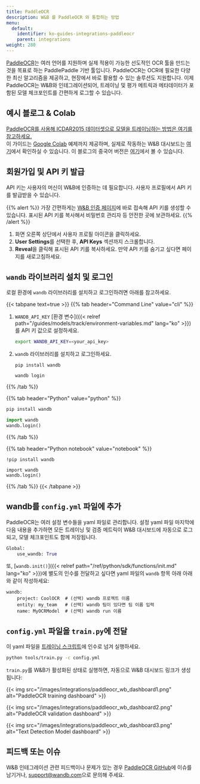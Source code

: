 ```yaml
---
title: PaddleOCR
description: W&B 를 PaddleOCR 와 통합하는 방법
menu:
  default:
    identifier: ko-guides-integrations-paddleocr
    parent: integrations
weight: 280
---
```


[PaddleOCR](https://github.com/PaddlePaddle/PaddleOCR)는 여러 언어를 지원하며 실제 적용이 가능한 선도적인 OCR 툴을 만드는 것을 목표로 하는 PaddlePaddle 기반 툴입니다. PaddleOCR는 OCR에 필요한 다양한 최신 알고리즘을 제공하고, 현장에서 바로 활용할 수 있는 솔루션도 지원합니다. 이제 PaddleOCR는 W&B와 인테그레이션되어, 트레이닝 및 평가 메트릭과 메타데이터가 포함된 모델 체크포인트를 간편하게 로그할 수 있습니다.

## 예시 블로그 & Colab

[PaddleOCR를 사용해 ICDAR2015 데이터셋으로 모델을 트레이닝하는 방법은 여기를 참고하세요.](https://wandb.ai/manan-goel/text_detection/reports/Train-and-Debug-Your-OCR-Models-with-PaddleOCR-and-W-B--VmlldzoyMDUwMDIw)  
이 가이드는 [Google Colab](https://colab.research.google.com/drive/1id2VTIQ5-M1TElAkzjzobUCdGeJeW-nV?usp=sharing) 예제까지 제공하며, 실제로 작동하는 W&B 대시보드는 [여기](https://wandb.ai/manan-goel/text_detection)에서 확인하실 수 있습니다. 이 블로그의 중국어 버전은 [여기](https://wandb.ai/wandb_fc/chinese/reports/W-B-OCR---VmlldzoyMDk1NzE4)에서 볼 수 있습니다.

## 회원가입 및 API 키 발급

API 키는 사용자의 머신이 W&B에 인증하는 데 필요합니다. 사용자 프로필에서 API 키를 발급받을 수 있습니다.

{{% alert %}}
가장 간편하게는 [W&B 인증 페이지](https://wandb.ai/authorize)에 바로 접속해 API 키를 생성할 수 있습니다. 표시된 API 키를 복사해서 비밀번호 관리자 등 안전한 곳에 보관하세요.
{{% /alert %}}

1. 화면 오른쪽 상단에서 사용자 프로필 아이콘을 클릭하세요.
1. **User Settings**를 선택한 후, **API Keys** 섹션까지 스크롤합니다.
1. **Reveal**을 클릭해 표시된 API 키를 복사하세요. 만약 API 키를 숨기고 싶다면 페이지를 새로고침하세요.

## `wandb` 라이브러리 설치 및 로그인

로컬 환경에 `wandb` 라이브러리를 설치하고 로그인하려면 아래를 참고하세요.

{{< tabpane text=true >}}
{{% tab header="Command Line" value="cli" %}}

1. `WANDB_API_KEY` [환경 변수]({{< relref path="/guides/models/track/environment-variables.md" lang="ko" >}})를 API 키 값으로 설정하세요.

    ```bash
    export WANDB_API_KEY=<your_api_key>
    ```

1. `wandb` 라이브러리를 설치하고 로그인하세요.



    ```shell
    pip install wandb

    wandb login
    ```

{{% /tab %}}

{{% tab header="Python" value="python" %}}

```bash
pip install wandb
```
```python
import wandb
wandb.login()
```

{{% /tab %}}

{{% tab header="Python notebook" value="notebook" %}}

```notebook
!pip install wandb

import wandb
wandb.login()
```

{{% /tab %}}
{{< /tabpane >}}

## wandb를 `config.yml` 파일에 추가

PaddleOCR는 여러 설정 변수들을 yaml 파일로 관리합니다. 설정 yaml 파일 마지막에 다음 내용을 추가하면 모든 트레이닝 및 검증 메트릭이 W&B 대시보드에 자동으로 로그되고, 모델 체크포인트도 함께 저장됩니다.

```python
Global:
    use_wandb: True
```

또, [`wandb.init()`]({{< relref path="/ref/python/sdk/functions/init.md" lang="ko" >}})에 별도의 인수를 전달하고 싶다면 yaml 파일의 `wandb` 항목 아래 아래와 같이 작성하세요:

```
wandb:  
    project: CoolOCR  # (선택) wandb 프로젝트 이름
    entity: my_team   # (선택) wandb 팀이 있다면 팀 이름 입력
    name: MyOCRModel  # (선택) wandb run 이름
```

## `config.yml` 파일을 `train.py`에 전달

이 yaml 파일을 [트레이닝 스크립트](https://github.com/PaddlePaddle/PaddleOCR/blob/release/2.5/tools/train.py)에 인수로 넘겨 실행하세요.

```bash
python tools/train.py -c config.yml
```

`train.py`를 W&B가 활성화된 상태로 실행하면, 자동으로 W&B 대시보드 링크가 생성됩니다:

{{< img src="/images/integrations/paddleocr_wb_dashboard1.png" alt="PaddleOCR training dashboard" >}}

{{< img src="/images/integrations/paddleocr_wb_dashboard2.png" alt="PaddleOCR validation dashboard" >}}

{{< img src="/images/integrations/paddleocr_wb_dashboard3.png" alt="Text Detection Model dashboard" >}}

## 피드백 또는 이슈

W&B 인테그레이션 관련 피드백이나 문제가 있는 경우 [PaddleOCR GitHub](https://github.com/PaddlePaddle/PaddleOCR)에 이슈를 남기거나, <a href="mailto:support@wandb.com">support@wandb.com</a>으로 문의해 주세요.